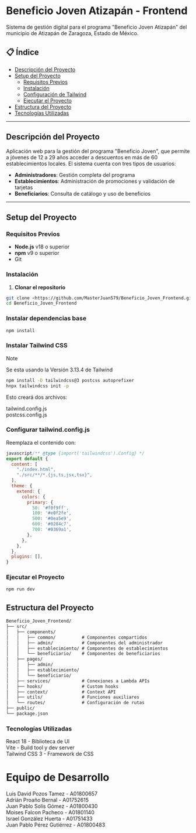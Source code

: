 # Beneficio Joven Atizapán - Frontend

Sistema de gestión digital para el programa "Beneficio Joven Atizapán" del municipio de Atizapán de Zaragoza, Estado de México.

## 📋 Índice

- [Descripción del Proyecto](#descripción-del-proyecto)
- [Setup del Proyecto](#setup-del-proyecto)
  - [Requisitos Previos](#requisitos-previos)
  - [Instalación](#instalación)
  - [Configuración de Tailwind](#configuración-de-tailwind)
  - [Ejecutar el Proyecto](#ejecutar-el-proyecto)
- [Estructura del Proyecto](#estructura-del-proyecto)
- [Tecnologías Utilizadas](#tecnologías-utilizadas)

---

## Descripción del Proyecto

Aplicación web para la gestión del programa "Beneficio Joven", que permite a jóvenes de 12 a 29 años acceder a descuentos en más de 60 establecimientos locales. El sistema cuenta con tres tipos de usuarios:

- **Administradores**: Gestión completa del programa
- **Establecimientos**: Administración de promociones y validación de tarjetas
- **Beneficiarios**: Consulta de catálogo y uso de beneficios

---

## Setup del Proyecto

### Requisitos Previos

- **Node.js** v18 o superior
- **npm** v9 o superior
- Git

### Instalación

1. **Clonar el repositorio**
```bash
git clone <https://github.com/MasterJuan579/Beneficio_Joven_Frontend.git>
cd Beneficio_Joven_Frontend
```

### Instalar dependencias base
```bash
npm install
```

### Instalar Tailwind CSS

> [!NOTE]   
>Se esta usando la Versión 3.13.4 de Tailwind
``` bash
npm install -D tailwindcss@3 postcss autoprefixer
hnpx tailwindcss init -p
```
Esto creará dos archivos:

tailwind.config.js  
postcss.config.js


### Configurar tailwind.config.js

Reemplaza el contenido con:     
``` js
javascript/** @type {import('tailwindcss').Config} */
export default {
  content: [
    "./index.html",
    "./src/**/*.{js,ts,jsx,tsx}",
  ],
  theme: {
    extend: {
      colors: {
        primary: {
          50: '#f0f9ff',
          100: '#e0f2fe',
          500: '#0ea5e9',
          600: '#0284c7',
          700: '#0369a1',
        },
      },
    },
  },
  plugins: [],
}
```

### Ejecutar el Proyecto
``` bash
npm run dev
```

## Estructura del Proyecto
``` Markdown
Beneficio_Joven_Frontend/
├── src/
│   ├── components/
│   │   ├── common/          # Componentes compartidos
│   │   ├── admin/           # Componentes del administrador
│   │   ├── establecimiento/ # Componentes de establecimientos
│   │   └── beneficiario/    # Componentes de beneficiarios
│   ├── pages/
│   │   ├── admin/
│   │   ├── establecimiento/
│   │   └── beneficiario/
│   ├── services/            # Conexiones a Lambda APIs
│   ├── hooks/               # Custom hooks
│   ├── context/             # Context API
│   ├── utils/               # Funciones auxiliares
│   └── routes/              # Configuración de rutas
├── public/
└── package.json
```

### Tecnologías Utilizadas

React 18 - Biblioteca de UI     
Vite - Build tool y dev server      
Tailwind CSS 3 - Framework de CSS       



# Equipo de Desarrollo

Luis David Pozos Tamez - A01800657      
Adrián Proaño Bernal - A01752615        
Juan Pablo Solís Gómez - A01800430      
Moises Falcon Pacheco - A01801140       
Israel González Huerta - A01751433      
Juan Pablo Pérez Gutiérrez - A01800483      